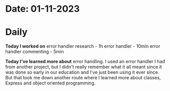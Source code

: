 
# Date: 01-11-2023

# Daily

**Today I worked on**
error handler research - 1h
error handler - 10min
error handler commenting - 5min


**Today I've learned more about** error handling. I used an error handler I had from another project, but I didn't really remember what it all meant since it was done so early in our education and I've just been using it ever since. But that took me down another route where I learned more about classes, Express and object oriented programming.
